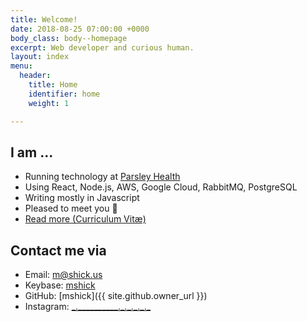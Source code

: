 ```yaml
---
title: Welcome!
date: 2018-08-25 07:00:00 +0000
body_class: body--homepage
excerpt: Web developer and curious human.
layout: index
menu:
  header:
    title: Home
    identifier: home
    weight: 1

---
```

I am ...
--------

- Running technology at [Parsley Health](https://www.parsleyhealth.com)
- Using React, Node.js, AWS, Google Cloud, RabbitMQ, PostgreSQL
- Writing mostly in Javascript
- Pleased to meet you 👋
- [Read more (Curriculum Vitæ)](/cv/)

Contact me via
--------------

- Email: [m@shick.us](mailto:m@shick.us)
- Keybase: [mshick](https://keybase.io/mshick)
- GitHub: [mshick]({{ site.github.owner_url }})
- Instagram: [\_.\_\_\_\_\_\_\_\_\_\_.\_.\_.\_.\_.\_](https://www.instagram.com/_._________._._._._._/)